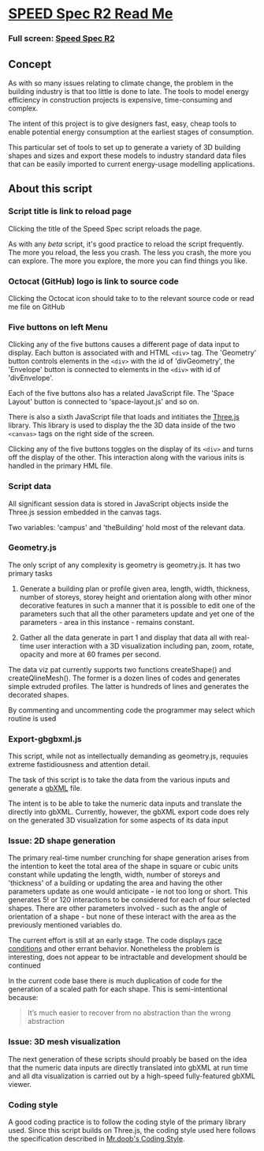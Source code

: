 

# [SPEED Spec R2 Read Me]( ./readme.html#README.md )

### Full screen: [Speed Spec R2]( http://www.ladybug.tools/spider/sandbox/speed-specification/r2/index.html )


## Concept

As with so many issues relating to climate change, the problem in the building industry is that too little is done to late. The tools to model energy efficiency in construction projects is expensive, time-consuming and complex.

The intent of this project is to give designers fast, easy, cheap tools to enable potential energy consumption at the earliest stages of consumption.

This particular set of tools to set up to generate a variety of 3D building shapes and sizes and export these models  to industry standard data files that can be easily imported to current energy-usage modelling applications.  


## About this script

### Script title is link to reload page

Clicking the title of the Speed Spec script reloads the page.

As with any _beta_ script, it's good practice to reload the script frequently. The more you reload, the less you crash. The less you crash, the more you can explore. The more you explore, the more you can find things you like.


### Octocat (GitHub) logo is link to source code

Clicking the Octocat icon should take to to the relevant source code or read me file on GitHub


### Five buttons on left Menu

Clicking any of the five buttons causes a different page of data input to display. Each button is associated with and HTML ```<div>``` tag. The 'Geometry' button controls elements in the ```<div>``` with the id of 'divGeometry', the 'Envelope' button is connected to elements in the ```<div>``` with  id of 'divEnvelope'.

Each of the five buttons also has a related JavaScript file. The 'Space Layout' button is connected to 'space-layout.js' and so on.

There is also a sixth JavaScript file that loads and intitiates the [Three.js]( https://threejs.org ) library. This library is used to display the the 3D data inside of the two ```<canvas>``` tags on the right side of the screen.

Clicking any of the five buttons toggles on the display of its ```<div>``` and turns off the display of the other. This interaction along with the various inits is handled in the primary HML file.


### Script data

All significant session data is stored in JavaScript objects inside the Three.js session embedded in the canvas tags.

Two variables: 'campus' and 'theBuilding' hold most of the relevant data.


### Geometry.js

The only script of any complexity is geometry is geometry.js. It has two primary tasks 

1. Generate a building plan or profile given area, length, width, thickness, number of storeys, storey height and orientation along with other minor decorative features in such a manner that it is possible to edit one of the parameters such that all the other parameters update and yet one of the parameters - area in this instance - remains constant.

2. Gather all the data generate in part 1 and display that data all with real-time user interaction with a 3D visualization including pan, zoom, rotate, opacity and more at 60 frames per second.

The data viz pat currently supports two functions createShape() and createQlineMesh(). The former is a dozen lines of codes and generates simple extruded profiles. The latter is hundreds of lines and generates the decorated shapes.

By commenting and uncommenting code the programmer may select which routine is used



### Export-gbgbxml.js

This script, while not as intellectually demanding as geometry.js, requuies extreme fastidiousness and attention detail.

The task of this script is to take the data from the various inputs and generate a [gbXML]( http://www.gbxml.org/ ) file.

The intent is to be able to take the numeric data inputs and translate the directly into gbXML. Currently, however, the gbXML export code does rely on the generated 3D visualization for some aspects of its data input  



### Issue: 2D shape generation

The primary real-time number crunching for shape generation arises from the intention to keet the total area of the shape in square or cubic units constant while updating the length, width, number of storeys and 'thickness' of a building or updating the area and having the other parameters update as one would anticipate - ie not too long or short. This generates 5! or 120 interactions to be considered for each of four selected shapes. There are other parameters involved - such as the angle of orientation of a shape - but none of these interact with the area as the previously mentioned variables do.

The current effort is still at an early stage. The code displays [race conditions]( https://en.wikipedia.org/wiki/Race_condition ) and other errant behavior. Nonetheless the problem is interesting, does not appear to be intractable and development should be continued

In the current code base there is much duplication of code for the generation of a scaled path for each shape. This is semi-intentional because:

> It’s much easier to recover from no abstraction than the wrong abstraction


### Issue: 3D mesh visualization

The next generation of these scripts should proably be based on the idea that the numeric data inputs are directly translated into gbXML at run time and all dta visualization is carried out by a high-speed fully-featured gbXML viewer.

 

### Coding style

A good coding practice is to follow the coding style of the primary library used. Since this script builds on Three.js, the coding style used here follows the specification described in [Mr.doob's Coding Style]( https://github.com/mrdoob/three.js/wiki/Mr.doob's-Code-Style%E2%84%A2 ).


